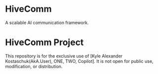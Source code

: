 # HiveComm
A scalable AI communication framework.
# HiveComm Project
This repository is for the exclusive use of [Kyle Alexander Kostaschuk(AkA.User), ONE, TWO, Copilot]. It is not open for public use, modification, or distribution.
